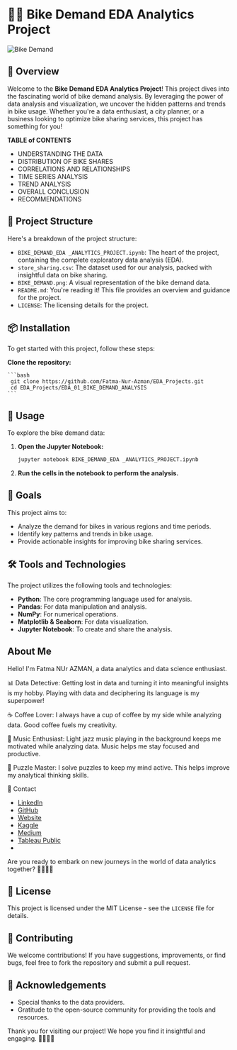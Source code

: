 # 🚴‍♂️ Bike Demand EDA Analytics Project

![Bike Demand](https://github.com/Fatma-Nur-Azman/EDA_Projects/blob/main/EDA_01_B%C4%B0KE_DEMAND_ANALYSIS/BIKE_DEMAND.png)

## 📌 Overview

Welcome to the **Bike Demand EDA Analytics Project**! This project dives into the fascinating world of bike demand analysis. By leveraging the power of data analysis and visualization, we uncover the hidden patterns and trends in bike usage. Whether you're a data enthusiast, a city planner, or a business looking to optimize bike sharing services, this project has something for you!

**TABLE of CONTENTS**
- UNDERSTANDING THE DATA
- DISTRIBUTION OF BIKE SHARES
- CORRELATIONS AND RELATIONSHIPS
- TIME SERIES ANALYSIS
- TREND ANALYSIS
- OVERALL CONCLUSION
- RECOMMENDATIONS

## 📁 Project Structure

Here's a breakdown of the project structure:

- `BIKE_DEMAND_EDA _ANALYTICS_PROJECT.ipynb`: The heart of the project, containing the complete exploratory data analysis (EDA).
- `store_sharing.csv`: The dataset used for our analysis, packed with insightful data on bike sharing.
- `BIKE_DEMAND.png`: A visual representation of the bike demand data.
- `README.md`: You're reading it! This file provides an overview and guidance for the project.
- `LICENSE`: The licensing details for the project.

## 📦 Installation

To get started with this project, follow these steps:

 **Clone the repository:**
 
    ```bash
     git clone https://github.com/Fatma-Nur-Azman/EDA_Projects.git
     cd EDA_Projects/EDA_01_BIKE_DEMAND_ANALYSIS
    ```

## 🚀 Usage

To explore the bike demand data:

1. **Open the Jupyter Notebook:**
    ```bash
    jupyter notebook BIKE_DEMAND_EDA _ANALYTICS_PROJECT.ipynb
    ```

2. **Run the cells in the notebook to perform the analysis.**

## 🎯 Goals

This project aims to:

- Analyze the demand for bikes in various regions and time periods.
- Identify key patterns and trends in bike usage.
- Provide actionable insights for improving bike sharing services.

## 🛠️ Tools and Technologies

The project utilizes the following tools and technologies:

- **Python**: The core programming language used for analysis.
- **Pandas**: For data manipulation and analysis.
- **NumPy**: For numerical operations.
- **Matplotlib & Seaborn**: For data visualization.
- **Jupyter Notebook**: To create and share the analysis.



## About Me

Hello! I'm Fatma NUr AZMAN, a data analytics and data science enthusiast.

📊 Data Detective: Getting lost in data and turning it into meaningful insights is my hobby. Playing with data and deciphering its language is my superpower!

☕ Coffee Lover: I always have a cup of coffee by my side while analyzing data. Good coffee fuels my creativity.

🎵 Music Enthusiast: Light jazz music playing in the background keeps me motivated while analyzing data. Music helps me stay focused and productive.

🧩 Puzzle Master: I solve puzzles to keep my mind active. This helps improve my analytical thinking skills.

📧 Contact

- [LinkedIn](https://www.linkedin.com/in/fatma-nur-azman/)
- [GitHub](https://github.com/Fatma-Nur-Azman)
- [Website](https://fatmanurazman.vercel.app/)
- [Kaggle](https://www.kaggle.com/fnurazman)
- [Medium](https://medium.com/@azmanfnur)
- [Tableau Public](https://public.tableau.com/app/profile/fatma.nur.azman/vizzes)
- 
Are you ready to embark on new journeys in the world of data analytics together? 🚴‍♀️🚴‍♂️

## 📜 License

This project is licensed under the MIT License - see the `LICENSE` file for details.

## 🤝 Contributing

We welcome contributions! If you have suggestions, improvements, or find bugs, feel free to fork the repository and submit a pull request.

## 🌟 Acknowledgements

- Special thanks to the data providers.
- Gratitude to the open-source community for providing the tools and resources.

Thank you for visiting our project! We hope you find it insightful and engaging. 🚴‍♀️🚴‍♂️
